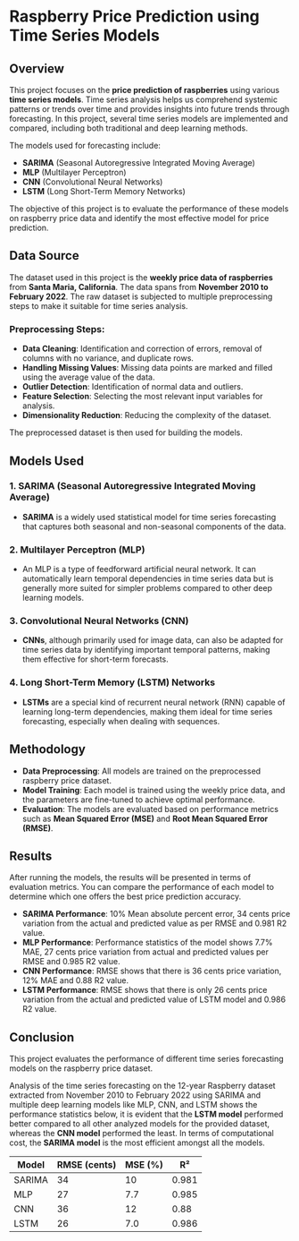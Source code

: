 # Raspberry Price Prediction using Time Series Models

## Overview

This project focuses on the **price prediction of raspberries** using various **time series models**. Time series analysis helps us comprehend systemic patterns or trends over time and provides insights into future trends through forecasting. In this project, several time series models are implemented and compared, including both traditional and deep learning methods.

The models used for forecasting include:
- **SARIMA** (Seasonal Autoregressive Integrated Moving Average)
- **MLP** (Multilayer Perceptron)
- **CNN** (Convolutional Neural Networks)
- **LSTM** (Long Short-Term Memory Networks)

The objective of this project is to evaluate the performance of these models on raspberry price data and identify the most effective model for price prediction.

## Data Source

The dataset used in this project is the **weekly price data of raspberries** from **Santa Maria, California**. The data spans from **November 2010 to February 2022**. The raw dataset is subjected to multiple preprocessing steps to make it suitable for time series analysis.

### Preprocessing Steps:
- **Data Cleaning**: Identification and correction of errors, removal of columns with no variance, and duplicate rows.
- **Handling Missing Values**: Missing data points are marked and filled using the average value of the data.
- **Outlier Detection**: Identification of normal data and outliers.
- **Feature Selection**: Selecting the most relevant input variables for analysis.
- **Dimensionality Reduction**: Reducing the complexity of the dataset.

The preprocessed dataset is then used for building the models.

## Models Used

### 1. **SARIMA (Seasonal Autoregressive Integrated Moving Average)**
   - **SARIMA** is a widely used statistical model for time series forecasting that captures both seasonal and non-seasonal components of the data.
   
### 2. **Multilayer Perceptron (MLP)**
   - An MLP is a type of feedforward artificial neural network. It can automatically learn temporal dependencies in time series data but is generally more suited for simpler problems compared to other deep learning models.
   
### 3. **Convolutional Neural Networks (CNN)**
   - **CNNs**, although primarily used for image data, can also be adapted for time series data by identifying important temporal patterns, making them effective for short-term forecasts.
   
### 4. **Long Short-Term Memory (LSTM) Networks**
   - **LSTMs** are a special kind of recurrent neural network (RNN) capable of learning long-term dependencies, making them ideal for time series forecasting, especially when dealing with sequences.

## Methodology

- **Data Preprocessing**: All models are trained on the preprocessed raspberry price dataset.
- **Model Training**: Each model is trained using the weekly price data, and the parameters are fine-tuned to achieve optimal performance.
- **Evaluation**: The models are evaluated based on performance metrics such as **Mean Squared Error (MSE)** and **Root Mean Squared Error (RMSE)**.

## Results

After running the models, the results will be presented in terms of evaluation metrics. You can compare the performance of each model to determine which one offers the best price prediction accuracy.

- **SARIMA Performance**: 
10% Mean absolute percent error, 34 cents price variation from the actual and predicted value as per RMSE and 0.981 R2 value.
- **MLP Performance**: 
Performance statistics of the model shows 7.7% MAE, 27 cents price variation from actual and predicted values per RMSE and 0.985 R2 value. 
- **CNN Performance**: 
RMSE shows that there is 36 cents price variation, 12% MAE and 0.88 R2 value.
- **LSTM Performance**: 
RMSE shows that there is only 26 cents price variation from the actual and predicted value of LSTM model and 0.986 R2 value.

## Conclusion

This project evaluates the performance of different time series forecasting models on the raspberry price dataset. 

Analysis of the time series forecasting on the 12-year Raspberry dataset extracted from November 2010 to February 2022 using SARIMA and multiple deep learning models like MLP, CNN, and LSTM shows the performance statistics below, it is evident that the **LSTM model** performed better compared to all other analyzed models for the provided dataset, whereas the **CNN model** performed the least. In terms of computational cost, the **SARIMA model** is the most efficient amongst all the models.

| Model  | RMSE (cents) | MSE (%) | R²   |
|--------|--------------|---------|------|
| SARIMA | 34           | 10      | 0.981|
| MLP    | 27           | 7.7     | 0.985|
| CNN    | 36           | 12      | 0.88 |
| LSTM   | 26           | 7.0     | 0.986|
